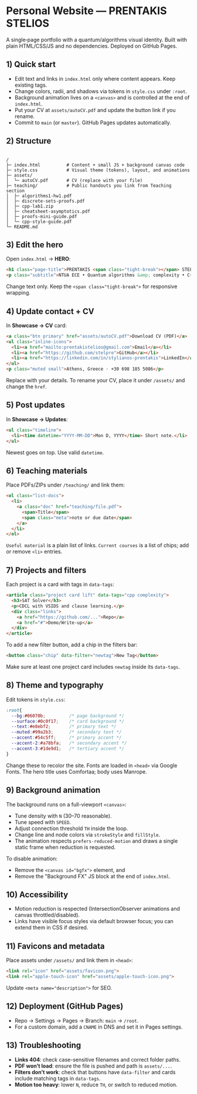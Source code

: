 # Personal Website — PRENTAKIS STELIOS

A single‑page portfolio with a quantum/algorithms visual identity. Built with plain HTML/CSS/JS and no dependencies. Deployed on GitHub Pages.

## 1) Quick start

- Edit text and links in `index.html` only where content appears. Keep existing tags.
- Change colors, radii, and shadows via tokens in `style.css` under `:root`.
- Background animation lives on a `<canvas>` and is controlled at the end of `index.html`.
- Put your CV at `assets/autoCV.pdf` and update the button link if you rename.
- Commit to `main` (or `master`). GitHub Pages updates automatically.

## 2) Structure

```

/
├─ index.html          # Content + small JS + background canvas code
├─ style.css           # Visual theme (tokens), layout, and animations
├─ assets/
│  └─ autoCV.pdf       # CV (replace with your file)
├─ teaching/           # Public handouts you link from Teaching section
│  ├─ algorithms1-hw1.pdf
│  ├─ discrete-sets-proofs.pdf
│  ├─ cpp-lab1.zip
│  ├─ cheatsheet-asymptotics.pdf
│  ├─ proofs-mini-guide.pdf
│  └─ cpp-style-guide.pdf
└─ README.md

````

## 3) Edit the hero

Open `index.html` → **HERO**:
```html
<h1 class="page-title">PRENTAKIS <span class="tight-break"></span> STELIOS</h1>
<p class="subtitle">NTUA ECE • Quantum algorithms &amp; complexity • C++</p>
````

Change text only. Keep the `<span class="tight-break">` for responsive wrapping.

## 4) Update contact + CV

In **Showcase → CV** card:

```html
<a class="btn primary" href="assets/autoCV.pdf">Download CV (PDF)</a>
<ul class="inline-icons">
  <li><a href="mailto:prentakistelios@gmail.com">Email</a></li>
  <li><a href="https://github.com/stelpre">GitHub</a></li>
  <li><a href="https://linkedin.com/in/stylianos-prentakis">LinkedIn</a></li>
</ul>
<p class="muted small">Athens, Greece · +30 698 185 5086</p>
```

Replace with your details. To rename your CV, place it under `/assets/` and change the `href`.

## 5) Post updates

In **Showcase → Updates**:

```html
<ul class="timeline">
  <li><time datetime="YYYY-MM-DD">Mon D, YYYY</time> Short note.</li>
</ul>
```

Newest goes on top. Use valid `datetime`.

## 6) Teaching materials

Place PDFs/ZIPs under `/teaching/` and link them:

```html
<ol class="list-docs">
  <li>
    <a class="doc" href="teaching/file.pdf">
      <span>Title</span>
      <span class="meta">note or due date</span>
    </a>
  </li>
</ol>
```

`Useful material` is a plain list of links. `Current courses` is a list of chips; add or remove `<li>` entries.

## 7) Projects and filters

Each project is a card with tags in `data-tags`:

```html
<article class="project card lift" data-tags="cpp complexity">
  <h3>SAT Solver</h3>
  <p>CDCL with VSIDS and clause learning.</p>
  <div class="links">
    <a href="https://github.com/...">Repo</a>
    <a href="#">Demo/Write-up</a>
  </div>
</article>
```

To add a new filter button, add a chip in the filters bar:

```html
<button class="chip" data-filter="newtag">New Tag</button>
```

Make sure at least one project card includes `newtag` inside its `data-tags`.

## 8) Theme and typography

Edit tokens in `style.css`:

```css
:root{
  --bg:#06070b;         /* page background */
  --surface:#0c0f17;    /* card background */
  --text:#e8ebf2;       /* primary text */
  --muted:#99a2b3;      /* secondary text */
  --accent:#54c5ff;     /* primary accent */
  --accent-2:#a78bfa;   /* secondary accent */
  --accent-3:#1de9d1;   /* tertiary accent */
}
```

Change these to recolor the site. Fonts are loaded in `<head>` via Google Fonts. The hero title uses Comfortaa; body uses Manrope.

## 9) Background animation

The background runs on a full-viewport `<canvas>`:

* Tune density with `N` (30–70 reasonable).
* Tune speed with `SPEED`.
* Adjust connection threshold `TH` inside the loop.
* Change line and node colors via `strokeStyle` and `fillStyle`.
* The animation respects `prefers-reduced-motion` and draws a single static frame when reduction is requested.

To disable animation:

* Remove the `<canvas id="bgfx">` element, and
* Remove the "Background FX" JS block at the end of `index.html`.

## 10) Accessibility

* Motion reduction is respected (IntersectionObserver animations and canvas throttled/disabled).
* Links have visible focus styles via default browser focus; you can extend them in CSS if desired.

## 11) Favicons and metadata

Place assets under `/assets/` and link them in `<head>`:

```html
<link rel="icon" href="assets/favicon.png">
<link rel="apple-touch-icon" href="assets/apple-touch-icon.png">
```

Update `<meta name="description">` for SEO.

## 12) Deployment (GitHub Pages)

* Repo → Settings → Pages → Branch: `main` → `/root`.
* For a custom domain, add a `CNAME` in DNS and set it in Pages settings.

## 13) Troubleshooting

* **Links 404**: check case-sensitive filenames and correct folder paths.
* **PDF won’t load**: ensure the file is pushed and path is `assets/...`.
* **Filters don’t work**: check that buttons have `data-filter` and cards include matching tags in `data-tags`.
* **Motion too heavy**: lower `N`, reduce `TH`, or switch to reduced motion.

```
```
